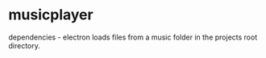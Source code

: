 # musicplayer

dependencies - electron
loads files from a music folder in the projects root directory.
